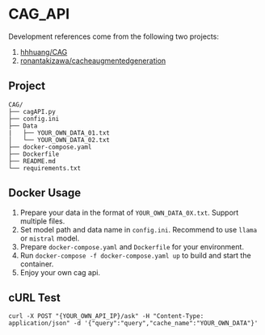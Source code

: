 # CAG_API

Development references come from the following two projects:  
1. [hhhuang/CAG](https://github.com/hhhuang/CAG/tree/main)
2. [ronantakizawa/cacheaugmentedgeneration](https://github.com/ronantakizawa/cacheaugmentedgeneration)

## Project

```
CAG/
├── cagAPI.py
├── config.ini
├── Data
|   ├── YOUR_OWN_DATA_01.txt
│   └── YOUR_OWN_DATA_02.txt
├── docker-compose.yaml
├── Dockerfile
├── README.md
└── requirements.txt
```

## Docker Usage

1. Prepare your data in the format of `YOUR_OWN_DATA_0X.txt`. Support multiple files.
2. Set model path and data name in `config.ini`. Recommend to use `llama` or `mistral` model.
3. Prepare `docker-compose.yaml` and `Dockerfile` for your environment.
4. Run `docker-compose -f docker-compose.yaml up` to build and start the container.
5. Enjoy your own cag api.

## cURL Test

```
curl -X POST "{YOUR_OWN_API_IP}/ask" -H "Content-Type: application/json" -d '{"query":"query","cache_name":"YOUR_OWN_DATA"}' 
```